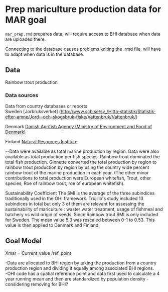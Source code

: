 # Prep mariculture production data for MAR goal

`mar_prep.rmd` prepares data; will require access to BHI database when data are uploaded there.  

Connecting to the database causes problems kniting the .rmd file, will have to adapt when data is in the database


## Data

Rainbow trout production

### Data sources
Data from country databases or reports  
Sweden
[Jorbruksverket] (http://www.scb.se/sv_/Hitta-statistik/Statistik-efter-amne/Jord--och-skogsbruk-fiske/Vattenbruk/Vattenbruk/)  

Denmark
[Danish Agrifish Agency (Ministry of Environment and Food of Denmark)]( http://agrifish.dk/fisheries/fishery-statistics/aquaculture-statistics/#c32851)  

Finland
[Natural Resources Institute](http://statdb.luke.fi/PXWeb/pxweb/fi/LUKE/LUKE__06%20Kala%20ja%20riista__02%20Rakenne%20ja%20tuotanto__10%20Vesiviljely/?tablelist=true&rxid=5211d344-451e-490d-8651-adb38df626e1)  

--Data were available as total marine production by region.  Data were also available as total production per fish species.  Rainbow trout dominated the total fish production.  Ginnette converted the total production by region to rainbow trout production by region by using the country wide percent rainbow trout of the marine production in each year.  (The other minor contributions to total production were European whitefish, Trout, other species, Roe of rainbow trout, roe of european whitefish).  

Sustainability Coefficient 
The SMI is the average of the three subindices traditionally used in the OHI framework. Trujillo's study included 13 subindices in total but only 3 of them are relevant for assessing the sustainability of mariculture : waster water treatment, usage of fishmeal and hatchery vs wild origin of seeds. Since Rainbow trout SMI is only included for Sweden. The mean value 5.3 was rescaled between 0-1 to 0.53. This value is then applied to Denmark and Finland.


## Goal Model

Xmar =  Current_value /ref_point

-Data are allocated to BHI region by taking the production from a country production region and dividing it equally among associated BHI regions.  
-OHI code has a spatial reference point and data first used to calculate a 4 year running mean and then are standardized by population density - considering removing for BHI?


